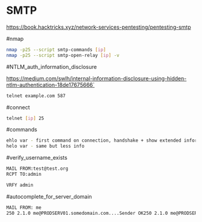 # SMTP
https://book.hacktricks.xyz/network-services-pentesting/pentesting-smtp

#nmap

```sh
nmap -p25 --script smtp-commands [ip]
nmap -p25 --script smtp-open-relay [ip] -v
```

#NTLM_auth_information_disclosure

https://medium.com/swlh/internal-information-disclosure-using-hidden-ntlm-authentication-18de17675666`

```sh
telnet example.com 587
```

#connect

```sh
telnet [ip] 25
```

#commands

```sh
ehlo var - first command on connection, handshake + show extended information
helo var - same but less info
```

#verify_username_exists

```sh
MAIL FROM:test@test.org
RCPT TO:admin

VRFY admin
```

#autocomplete_for_server_domain

```sh
MAIL FROM: me
250 2.1.0 me@PRODSERV01.somedomain.com....Sender OK250 2.1.0 me@PRODSERV01.somedomain.com....Sender OK
```